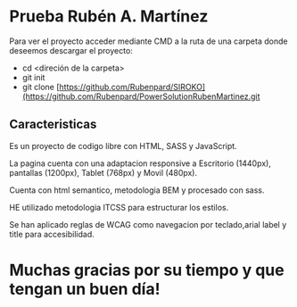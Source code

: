 # Prueba Rubén A. Martínez

Para ver el proyecto acceder mediante CMD a la ruta de una carpeta donde deseemos descargar el proyecto:
- cd <direción de la carpeta>
- git init
- git clone [https://github.com/Rubenpard/SIROKO](https://github.com/Rubenpard/PowerSolutionRubenMartinez.git 

## Caracteristicas

Es un proyecto de codigo libre con HTML, SASS y JavaScript.


La pagina cuenta con una adaptacion responsive a Escritorio (1440px), pantallas (1200px), Tablet (768px) y Movil (480px).

Cuenta con html semantico, metodologia BEM y procesado con sass.

HE utilizado metodologia ITCSS para estructurar los estilos.

Se han aplicado reglas de WCAG como navegacion por teclado,arial label y title para accesibilidad.


# Muchas gracias por su tiempo y que tengan un buen día!
